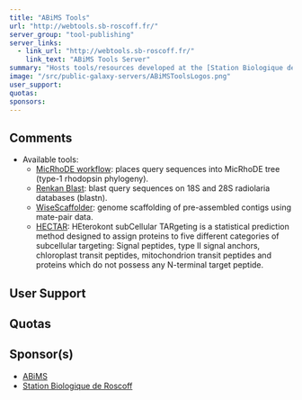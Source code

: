 ```yaml
---
title: "ABiMS Tools"
url: "http://webtools.sb-roscoff.fr/"
server_group: "tool-publishing"
server_links: 
  - link_url: "http://webtools.sb-roscoff.fr/"
    link_text: "ABiMS Tools Server"
summary: "Hosts tools/resources developed at the [Station Biologique de Roscoff](http://www.sb-roscoff.fr/) in collaboration with [ABiMS](http://abims.sb-roscoff.fr/). "
image: "/src/public-galaxy-servers/ABiMSToolsLogos.png"
user_support: 
quotas: 
sponsors: 
---
```


## Comments

* Available tools:
  * [MicRhoDE workflow](http://application.sb-roscoff.fr/micrhode): places query sequences into MicRhoDE tree (type-1 rhodopsin phylogeny).
  * [Renkan Blast](http://renkan.sb-roscoff.fr/): blast query sequences on 18S and 28S radiolaria databases (blastn).
  * [WiseScaffolder](http://abims.sb-roscoff.fr/wisescaffolder): genome scaffolding of pre-assembled contigs using mate-pair data.
  * [HECTAR](http://www.sb-roscoff.fr/hectar/): HEterokont subCellular TARgeting is a statistical prediction method designed to assign proteins to five different categories of subcellular targeting: Signal peptides, type II signal anchors, chloroplast transit peptides, mitochondrion transit peptides and proteins which do not possess any N-terminal target peptide.

## User Support


## Quotas


## Sponsor(s)

* [ABiMS](http://abims.sb-roscoff.fr/)
* [Station Biologique de Roscoff](http://www.sb-roscoff.fr/)
